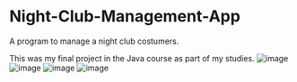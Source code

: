 # Night-Club-Management-App
A program to manage a night club costumers.

This was my final project in the Java course as part of my studies.
![image](https://user-images.githubusercontent.com/73390462/111964285-1e05fd00-8afd-11eb-8d02-867d6bdaab1f.png)
![image](https://user-images.githubusercontent.com/73390462/111964307-252d0b00-8afd-11eb-9475-7ae155f5e6c4.png)
![image](https://user-images.githubusercontent.com/73390462/111964336-2a8a5580-8afd-11eb-8109-fe39e2649bdb.png)
![image](https://user-images.githubusercontent.com/73390462/111964374-337b2700-8afd-11eb-8ce8-5654728349ad.png)
